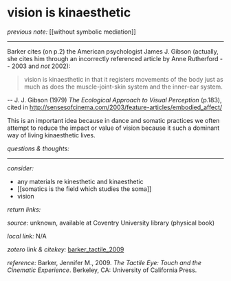 # vision is kinaesthetic

_previous note:_  [[without symbolic mediation]]

---

Barker cites (on p.2) the American psychologist James J. Gibson (actually, she cites him through an incorrectly referenced article by Anne Rutherford -- 2003 and _not_ 2002):

> vision is kinaesthetic in that it registers movements of the body just as much as does the muscle-joint-skin system and the inner-ear system.

-- J. J. Gibson (1979) _The Ecological Approach to Visual Perception_ (p.183), cited in <http://sensesofcinema.com/2003/feature-articles/embodied_affect/>

This is an important idea because in dance and somatic practices we often attempt to reduce the impact or value of vision because it such a dominant way of living kinaesthetic lives. 


_questions & thoughts:_




--- 

_consider:_ 

- any materials re kinesthetic and kinaesthetic
- [[somatics is the field which studies the soma]]
- vision


_return links:_

_source:_ unknown, available at Coventry University library (physical book)      

_local link:_ N/A

_zotero link & citekey:_ [barker_tactile_2009](zotero://select/items/1_AGI2LELH)  

_reference:_ Barker, Jennifer M., 2009. _The Tactile Eye: Touch and the Cinematic Experience_. Berkeley, CA: University of California Press.


